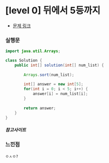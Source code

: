 # [level 0] 뒤에서 5등까지

* [문제 링크](https://school.programmers.co.kr/learn/courses/30/lessons/181853)


### 실행문
```java
import java.util.Arrays;

class Solution {
    public int[] solution(int[] num_list) {
        
        Arrays.sort(num_list);
        
        int[] answer = new int[5];
        for(int i = 0; i < 5; i++) {
            answer[i] = num_list[i];
        }
        
        return answer;
    }
}
```

##### 참고사이트


### 느낀점
```
ㅇㅅㅇ?
``` 